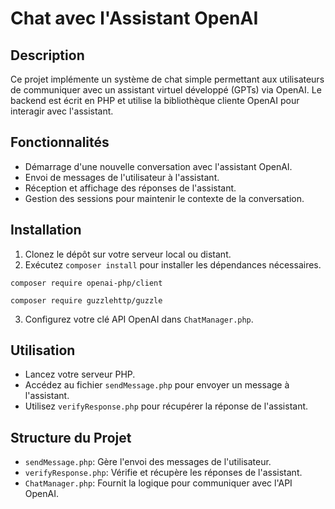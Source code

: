 
# Chat avec l'Assistant OpenAI

## Description
Ce projet implémente un système de chat simple permettant aux utilisateurs de communiquer avec un assistant virtuel développé (GPTs) via OpenAI. Le backend est écrit en PHP et utilise la bibliothèque cliente OpenAI pour interagir avec l'assistant.

## Fonctionnalités
- Démarrage d'une nouvelle conversation avec l'assistant OpenAI.
- Envoi de messages de l'utilisateur à l'assistant.
- Réception et affichage des réponses de l'assistant.
- Gestion des sessions pour maintenir le contexte de la conversation.

## Installation
1. Clonez le dépôt sur votre serveur local ou distant.
2. Exécutez `composer install` pour installer les dépendances nécessaires.
```
composer require openai-php/client
```
```
composer require guzzlehttp/guzzle
```
3. Configurez votre clé API OpenAI dans `ChatManager.php`.

## Utilisation
- Lancez votre serveur PHP.
- Accédez au fichier `sendMessage.php` pour envoyer un message à l'assistant.
- Utilisez `verifyResponse.php` pour récupérer la réponse de l'assistant.

## Structure du Projet
- `sendMessage.php`: Gère l'envoi des messages de l'utilisateur.
- `verifyResponse.php`: Vérifie et récupère les réponses de l'assistant.
- `ChatManager.php`: Fournit la logique pour communiquer avec l'API OpenAI.




